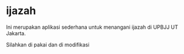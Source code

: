# ijazah

Ini merupakan aplikasi sederhana untuk menangani ijazah di UPBJJ UT Jakarta.

Silahkan di pakai dan di modifikasi
